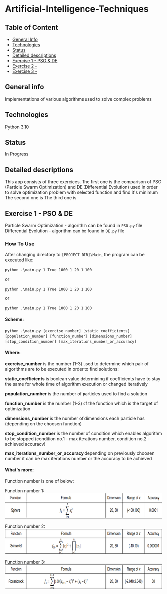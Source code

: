 # Artificial-Intelligence-Techniques

## Table of Content
* [General Info](#setup)
* [Technologies](#technologies)
* [Status](#status)
* [Detailed descriptions](#detailed-descriptions)
* [Exercise 1 - PSO & DE](#exercise-1-pso-&-de) 
* [Exercise 2 - ](#exercise-2-)
* [Exercise 3 - ](#exercise-3-)

## General info
Implementations of various algorithms used to solve complex problems

## Technologies
Python 3.10

## Status
In Progress

## Detailed descriptions
This app consists of three exercices.
The first one is the comparison of PSO (Particle Swarm Optimization) and DE (Differential Evolution) used in order to solve optimization problem with selected function and find it's minimum
The second one is
The third one is

## Exercise 1 - PSO & DE    
Particle Swarm Optimization - algorithm can be found in `PSO.py` file      
Differential Evolution - algorithm can be found in `DE.py` file              

### How To Use
After changing directory to `[PROJECT DIR]\Main`, the program can be executed like:

`python .\main.py 1 True 1000 1 20 1 100`

or

`python .\main.py 1 True 1000 1 20 1 100`

or

`python .\main.py 1 True 1000 1 20 1 100`
    
#### Scheme:
`python .\main.py [exercise_number] [static_coefficients] [population_number] [function_number] [dimensions_number] [stop_condition_number] [max_iterations_number_or_accuracy]`
    
#### Where:

**exercise_number** is the number (1-3) used to determine which pair of algorithms are to be executed in order to find solutions:

**static_coefficients** is boolean value determining if coefficients have to stay the same for whole time of algorithm execution or changed iteratively

**population_number** is the number of particles used to find a solution

**function_number** is the number (1-3) of the function which is the target of optimization

**dimensions_number** is the number of dimensions each particle has (depending on the choosen function)

**stop_condition_number** is the number of condition which enables algorithm to be stopped (condition no.1 - max iterations number, condition no.2 - achieved accuracy)

**max_iterations_number_or_accuracy** depending on previously choosen number it can be max iterations number or the accuracy to be achieved

#### What's more:
Function number is one of below:

Function number 1:    
<img src="https://github.com/ljaniszewski00/Artificial-Intelligence-Techniques/blob/master/Assets/Sphere%20function%20description.png?raw=true" width="850" height="80"> 

Function number 2:    
<img src="https://github.com/ljaniszewski00/Artificial-Intelligence-Techniques/blob/master/Assets/Schwefel%20function%20description.png?raw=true" width="850" height="80"> 

Function number 3:     
<img src="https://github.com/ljaniszewski00/Artificial-Intelligence-Techniques/blob/master/Assets/Rosenbrock%20function%20description.png?raw=true" width="850" height="80"> 


